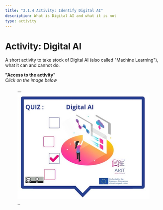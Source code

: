 ```yaml
---
title: "3.1.4 Activity: Identify Digital AI"
description: What is Digital AI and what it is not
type: activity
---
```


# Activity: Digital AI

A short activity to take stock of Digital AI (also called "Machine Learning"), what it can and cannot do.

**"Access to the activity"**  
_Click on the image below_

<a href="3-1-4a-activity-what-type-of-ai/3-1-4a-Digital-AI.html" target="_blank"><figure> 
  <img src="Images/VisuelQUIZDigitalAI.jpg" alt="Digital AI"/>  
</figure></a>
